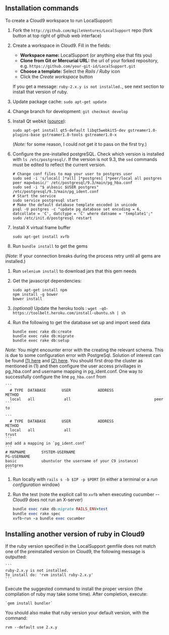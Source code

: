 ## Installation commands

To create a Cloud9 workspace to run LocalSupport:

1. Fork the `http://github.com/AgileVentures/LocalSupport` repo (fork button at top right of github web interface)
1. Create a workspace in Cloud9. Fill in the fields:
    - **Workspace name:** LocalSupport (or anything else that fits you)
    - **Clone from Git or Mercurial URL:** the url of your forked repository, e.g. `https://github.com/your-git-id/LocalSupport.git`
    - **Choose a template:** Select the *Rails / Ruby* icon
    - Click the *Create workspace* button
   
   If you get a message: `ruby-2.x.y is not installed.`, see next section to install that version of ruby.

1. Update package cache: `sudo apt-get update`
   
    
1. Change branch for development: `git checkout develop`


1. Install Qt webkit ([source](https://github.com/thoughtbot/capybara-webkit/wiki/Installing-Qt-and-compiling-capybara-webkit)): 

    `sudo apt-get install qt5-default libqt5webkit5-dev gstreamer1.0-plugins-base gstreamer1.0-tools gstreamer1.0-x`
    
    (*Note:* for some reason, I could not get it to pass on the first try.)

1. Configure the pre-installed postgreSQL. Check which version is installed with `ls /etc/postgresql/`. If the version is not 9.3, the `sed` commands must be edited to reflect the current version. 

    ```Shell
    # Change conf files to map your user to postgres user
    sudo sed -i 's/local[ ]*all[ ]*postgres[ ]*peer/local all postgres peer map=basic/' /etc/postgresql/9.3/main/pg_hba.conf
    sudo sed -i "$ a\basic $USER postgres" /etc/postgresql/9.3/main/pg_ident.conf
    # Start the service
    sudo service postgresql start
    # Make the default database template encoded in unicode
    psql -U postgres -c "update pg_database set encoding = 6, datcollate = 'C', datctype = 'C' where datname = 'template1';"
    sudo /etc/init.d/postgresql restart
    ```
  
1. Install X virtual frame buffer

    `sudo apt-get install xvfb`

1. Run `bundle install` to get the gems

 (*Note:* If your connection breaks during the process retry until all gems are installed.)

1. Run `selenium install` to download jars that this gem needs

1. Get the javascript dependencies:

    ```Shell
    sudo apt-get install npm
    npm install -g bower
    bower install
    ```

1. *(optional)* Update the heroku tools : `wget -qO- https://toolbelt.heroku.com/install-ubuntu.sh | sh`

1. Run the following to get the database set up and import seed data

    ```Shell
    bundle exec rake db:create
    bundle exec rake db:migrate
    bundle exec rake db:setup
    ```

*Note:*  You might encounter error with the creating the relevant schema. This is due to some configuration error with PostgreSql. Solution of interest can be found [(1) here](https://github.com/AgileVentures/LocalSupport/wiki/PostgreSQL-problems-in-Debian) and [(2) here](https://github.com/AgileVentures/LocalSupport/wiki/Installation#peer-authentication-fails-for-user-postgres). You should first drop the cluster as mentioned in (1) and then configure the user access privillages in pg_hba.conf and username mapping in pg_ident.conf. One way to successfully configure the line `pg_hba.conf` from

    ```
      # TYPE  DATABASE       USER            ADDRESS                 METHOD
      local   all             all                                     peer
    ```
    to 

    ```
      # TYPE  DATABASE       USER            ADDRESS                 METHOD
      local   all             all                                     trust
    ```
    and add a mapping in `pg_ident.conf`
    ```
    # MAPNAME       SYSTEM-USERNAME                                         PG-USERNAME
    basic           ubuntu(or the username of your C9 instance)             postgres
    ```

1. Run locally with `rails s -b $IP -p $PORT` (in either a terminal or a *run configuration* window)

1. Run the test (note the explicit call to `xvfb` when executing cucumber -- Cloud9 does not run an X-server)

    ```ruby
    bundle exec rake db:migrate RAILS_ENV=test  
    bundle exec rake spec
    xvfb-run -a bundle exec cucumber
    ```

## Installing another version of ruby in Cloud9

If the ruby version specified in the LocalSupport gemfile does not match one of the preinstalled version on Cloud9, the following message is outputted:

    ```
    ruby-2.x.y is not installed.
    To install do: 'rvm install ruby-2.x.y'
    ```
    
Execute the suggested command to install the proper version (the compilation of ruby may take some time). After completion, execute:
    
    `gem install bundler`

You should also make that ruby version your default version, with the command:

`rvm --default use 2.x.y`

